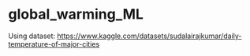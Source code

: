 # global_warming_ML

Using dataset: https://www.kaggle.com/datasets/sudalairajkumar/daily-temperature-of-major-cities
